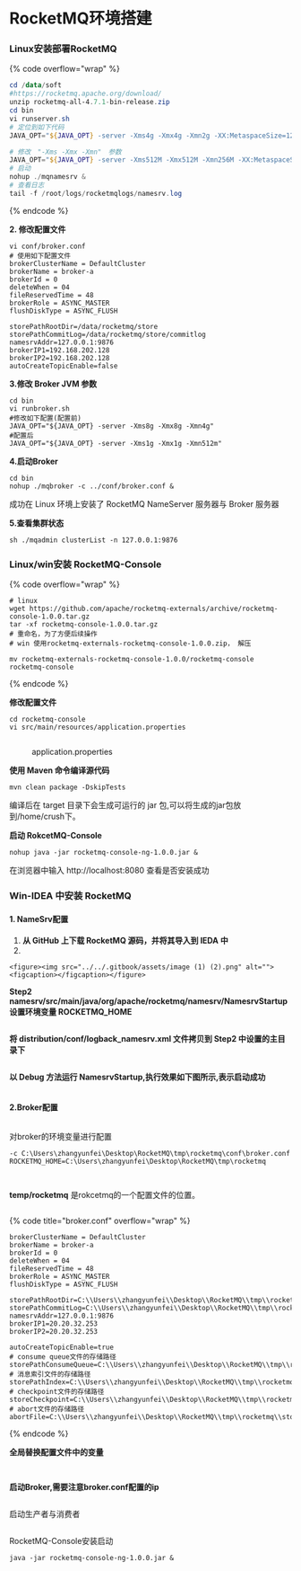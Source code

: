 # RocketMQ环境搭建

### Linux**安装部署RocketMQ**

{% code overflow="wrap" %}
```powershell
cd /data/soft
#https://rocketmq.apache.org/download/
unzip rocketmq-all-4.7.1-bin-release.zip
cd bin
vi runserver.sh
# 定位到如下代码
JAVA_OPT="${JAVA_OPT} -server -Xms4g -Xmx4g -Xmn2g -XX:MetaspaceSize=128m -XX:MaxMetaspaceSize=320m"

# 修改　"-Xms -Xmx -Xmn"　参数
JAVA_OPT="${JAVA_OPT} -server -Xms512M -Xmx512M -Xmn256M -XX:MetaspaceSize=128m -XX:MaxMetaspaceSize=320m"
# 启动
nohup ./mqnamesrv &
# 查看日志
tail -f /root/logs/rocketmqlogs/namesrv.log
```
{% endcode %}

**2. 修改配置文件**

```
vi conf/broker.conf
# 使用如下配置文件
brokerClusterName = DefaultCluster
brokerName = broker-a
brokerId = 0
deleteWhen = 04
fileReservedTime = 48
brokerRole = ASYNC_MASTER
flushDiskType = ASYNC_FLUSH

storePathRootDir=/data/rocketmq/store
storePathCommitLog=/data/rocketmq/store/commitlog
namesrvAddr=127.0.0.1:9876
brokerIP1=192.168.202.128
brokerIP2=192.168.202.128
autoCreateTopicEnable=false

```

**3.修改 Broker JVM 参数**

```
cd bin
vi runbroker.sh 
#修改如下配置(配置前)
JAVA_OPT="${JAVA_OPT} -server -Xms8g -Xmx8g -Xmn4g"
#配置后
JAVA_OPT="${JAVA_OPT} -server -Xms1g -Xmx1g -Xmn512m"
```

**4.启动Broker**

```
cd bin
nohup ./mqbroker -c ../conf/broker.conf &
```

成功在 Linux 环境上安装了 RocketMQ NameServer 服务器与 Broker 服务器

**5.查看集群状态**

```
sh ./mqadmin clusterList -n 127.0.0.1:9876
```

### **Linux/win安装 RocketMQ-Console**

{% code overflow="wrap" %}
```
# linux
wget https://github.com/apache/rocketmq-externals/archive/rocketmq-console-1.0.0.tar.gz
tar -xf rocketmq-console-1.0.0.tar.gz
# 重命名，为了方便后续操作
# win 使用rocketmq-externals-rocketmq-console-1.0.0.zip， 解压

mv rocketmq-externals-rocketmq-console-1.0.0/rocketmq-console  rocketmq-console
```
{% endcode %}

**修改配置文件**

```
cd rocketmq-console
vi src/main/resources/application.properties
```

<figure><img src="../../.gitbook/assets/image (11).png" alt=""><figcaption><p>application.properties</p></figcaption></figure>

**使用 Maven 命令编译源代码**

`mvn clean package -DskipTests`&#x20;

编译后在 target 目录下会生成可运行的 jar 包,可以将生成的jar包放到/home/crush下。

**启动 RokcetMQ-Console**

`nohup java -jar rocketmq-console-ng-1.0.0.jar &`

在浏览器中输入 http://localhost:8080 查看是否安装成功

### Win-IDEA 中安装 RocketMQ

#### 1. NameSrv配置

1. **从 GitHub 上下载 RocketMQ 源码，并将其导入到 IEDA 中**
2.

    <figure><img src="../../.gitbook/assets/image (1) (2).png" alt=""><figcaption></figcaption></figure>

**Step2  namesrv/src/main/java/org/apache/rocketmq/namesrv/NamesrvStartup 设置环境变量 ROCKETMQ\_HOME**

<figure><img src="../../.gitbook/assets/image (24).png" alt=""><figcaption></figcaption></figure>

**将 distribution/conf/logback\_namesrv.xml 文件拷贝到 Step2 中设置的主目录下**

<figure><img src="../../.gitbook/assets/image (7).png" alt=""><figcaption></figcaption></figure>

**以 Debug 方法运行 NamesrvStartup,执行效果如下图所示,表示启动成功**

<figure><img src="../../.gitbook/assets/image (17).png" alt=""><figcaption></figcaption></figure>

#### 2.Broker配置

<figure><img src="../../.gitbook/assets/image (6).png" alt=""><figcaption></figcaption></figure>

对broker的环境变量进行配置

```
-c C:\Users\zhangyunfei\Desktop\RocketMQ\tmp\rocketmq\conf\broker.conf
ROCKETMQ_HOME=C:\Users\zhangyunfei\Desktop\RocketMQ\tmp\rocketmq
```

<figure><img src="../../.gitbook/assets/image (8).png" alt=""><figcaption></figcaption></figure>

<figure><img src="../../.gitbook/assets/image (2).png" alt=""><figcaption></figcaption></figure>

**temp/rocketmq** 是rokcetmq的一个配置文件的位置。

<figure><img src="../../.gitbook/assets/image (4).png" alt=""><figcaption></figcaption></figure>

{% code title="broker.conf" overflow="wrap" %}
```editorconfig
brokerClusterName = DefaultCluster
brokerName = broker-a
brokerId = 0
deleteWhen = 04
fileReservedTime = 48
brokerRole = ASYNC_MASTER
flushDiskType = ASYNC_FLUSH

storePathRootDir=C:\\Users\\zhangyunfei\\Desktop\\RocketMQ\\tmp\\rocketmq\\store
storePathCommitLog=C:\\Users\\zhangyunfei\\Desktop\\RocketMQ\\tmp\\rocketmq\\store\\commitlog
namesrvAddr=127.0.0.1:9876
brokerIP1=20.20.32.253
brokerIP2=20.20.32.253

autoCreateTopicEnable=true
# consume queue文件的存储路径
storePathConsumeQueue=C:\\Users\\zhangyunfei\\Desktop\\RocketMQ\\tmp\\rocketmq\\store\\consumequeue
# 消息索引文件的存储路径
storePathIndex=C:\\Users\\zhangyunfei\\Desktop\\RocketMQ\\tmp\\rocketmq\\store\\index
# checkpoint文件的存储路径
storeCheckpoint=C:\\Users\\zhangyunfei\\Desktop\\RocketMQ\\tmp\\rocketmq\\store\\checkpoint
# abort文件的存储路径
abortFile=C:\\Users\\zhangyunfei\\Desktop\\RocketMQ\\tmp\\rocketmq\\store\\abort
```
{% endcode %}

**全局替换配置文件中的变量**&#x20;

<figure><img src="../../.gitbook/assets/image (9).png" alt=""><figcaption></figcaption></figure>

<figure><img src="../../.gitbook/assets/image (4) (3).png" alt=""><figcaption></figcaption></figure>

**启动Broker,需要注意broker.conf配置的ip**

<figure><img src="../../.gitbook/assets/image (44).png" alt=""><figcaption></figcaption></figure>

启动生产者与消费者

<figure><img src="../../.gitbook/assets/image (1).png" alt=""><figcaption></figcaption></figure>

RocketMQ-Console安装启动

```
java -jar rocketmq-console-ng-1.0.0.jar &
```

<figure><img src="../../.gitbook/assets/image (45).png" alt=""><figcaption></figcaption></figure>
